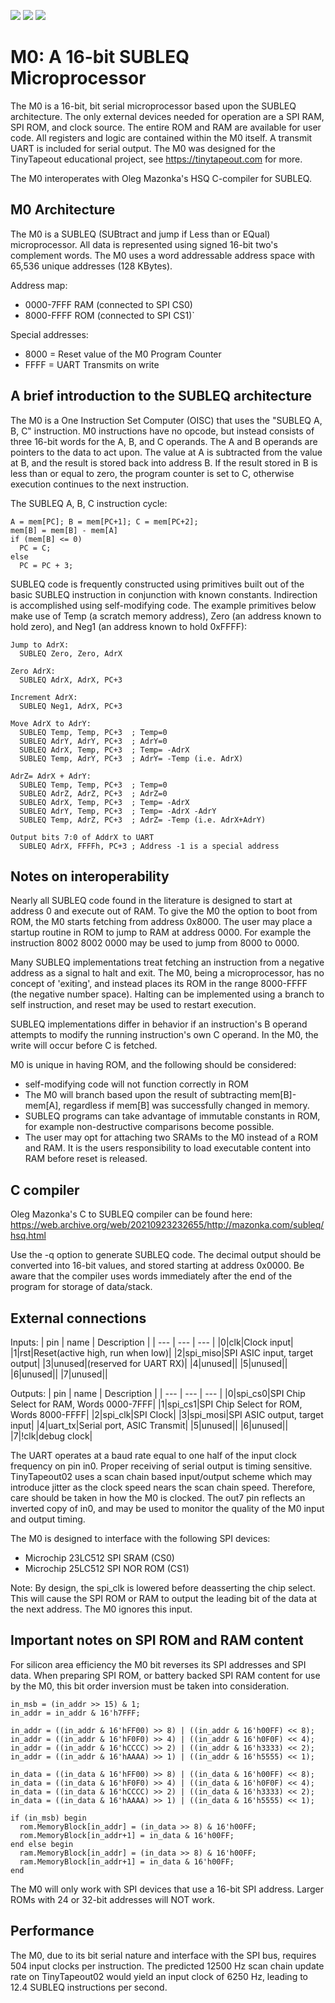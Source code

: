 ![](../../workflows/gds/badge.svg) ![](../../workflows/docs/badge.svg) ![](../../workflows/test/badge.svg)

# M0: A 16-bit SUBLEQ Microprocessor

The M0 is a 16-bit, bit serial microprocessor based upon the SUBLEQ architecture. The only external devices needed for operation are a SPI RAM, SPI ROM, and clock source. The entire ROM and RAM are available for user code.  All registers and logic are contained within the M0 itself. A transmit UART is included for serial output. The M0 was designed for the TinyTapeout educational project, see https://tinytapeout.com for more.

The M0 interoperates with Oleg Mazonka's HSQ C-compiler for SUBLEQ. 

## M0 Architecture
The M0 is a SUBLEQ (SUBtract and jump if Less than or EQual) microprocessor. All data is represented using signed 16-bit two's complement words. The M0 uses a word addressable address space with 65,536 unique addresses (128 KBytes). 

Address map:
- 0000-7FFF RAM (connected to SPI CS0)
- 8000-FFFF ROM (connected to SPI CS1)`

Special addresses:
- 8000 = Reset value of the M0 Program Counter
- FFFF = UART Transmits on write

## A brief introduction to the SUBLEQ architecture
The M0 is a One Instruction Set Computer (OISC) that uses the "SUBLEQ A, B, C" instruction. M0 instructions have no opcode, but instead consists of three 16-bit words for the A, B, and C operands. The A and B operands are pointers to the data to act upon. The value at A is subtracted from the value at B, and the result is stored back into address B. If the result stored in B is less than or equal to zero, the program counter is set to C, otherwise execution continues to the next instruction.

The SUBLEQ A, B, C instruction cycle:
```
A = mem[PC]; B = mem[PC+1]; C = mem[PC+2];
mem[B] = mem[B] - mem[A]
if (mem[B] <= 0)
  PC = C;
else
  PC = PC + 3;
```

SUBLEQ code is frequently constructed using primitives built out of the basic SUBLEQ instruction in conjunction with known constants. Indirection is accomplished using self-modifying code. The example primitives below make use of Temp (a scratch memory address), Zero (an address known to hold zero), and Neg1 (an address known to hold 0xFFFF):
```
Jump to AdrX:
  SUBLEQ Zero, Zero, AdrX 

Zero AdrX:
  SUBLEQ AdrX, AdrX, PC+3

Increment AdrX:
  SUBLEQ Neg1, AdrX, PC+3

Move AdrX to AdrY:	  
  SUBLEQ Temp, Temp, PC+3  ; Temp=0
  SUBLEQ AdrY, AdrY, PC+3  ; AdrY=0
  SUBLEQ AdrX, Temp, PC+3  ; Temp= -AdrX
  SUBLEQ Temp, AdrY, PC+3  ; AdrY= -Temp (i.e. AdrX)

AdrZ= AdrX + AdrY:
  SUBLEQ Temp, Temp, PC+3  ; Temp=0
  SUBLEQ AdrZ, AdrZ, PC+3  ; AdrZ=0
  SUBLEQ AdrX, Temp, PC+3  ; Temp= -AdrX
  SUBLEQ AdrY, Temp, PC+3  ; Temp= -AdrX -AdrY
  SUBLEQ Temp, AdrZ, PC+3  ; AdrZ= -Temp (i.e. AdrX+AdrY)
			  
Output bits 7:0 of AddrX to UART	  
  SUBLEQ AdrX, FFFFh, PC+3 ; Address -1 is a special address
```
## Notes on interoperability
Nearly all SUBLEQ code found in the literature is designed to start at address 0 and execute out of RAM. To give the M0 the option to boot from ROM, the M0 starts fetching from address 0x8000. The user may place a startup routine in ROM to jump to RAM at address 0000. For example the instruction 8002 8002 0000 may be used to jump from 8000 to 0000.

Many SUBLEQ implementations treat fetching an instruction from a negative address as a signal to halt and exit. The M0, being a microprocessor, has no concept of 'exiting', and instead places its ROM in the range 8000-FFFF (the negative number space). Halting can be implemented using a branch to self instruction, and reset may be used to restart execution.

SUBLEQ implementations differ in behavior if an instruction's B operand attempts to modify the running instruction's own C operand. In the M0, the write will occur before C is fetched.

M0 is unique in having ROM, and the following should be considered:
- self-modifying code will not function correctly in ROM
- The M0 will branch based upon the result of subtracting mem[B]-mem[A], regardless if mem[B] was successfully changed in memory.
- SUBLEQ programs can take advantage of immutable constants in ROM, for example non-destructive comparisons become possible.
- The user may opt for attaching two SRAMs to the M0 instead of a ROM and RAM. It is the users responsibility to load executable content into RAM before reset is released.

## C compiler
Oleg Mazonka's C to SUBLEQ compiler can be found here: https://web.archive.org/web/20210923232655/http://mazonka.com/subleq/hsq.html

Use the -q option to generate SUBLEQ code. The decimal output should be converted into 16-bit values, and stored starting at address 0x0000. Be aware that the compiler uses words immediately after the end of the program for storage of data/stack.

## External connections
Inputs:
| pin | name | Description |
| --- | --- | --- |
|0|clk|Clock input| 
|1|rst|Reset(active high, run when low)|
|2|spi_miso|SPI ASIC input, target output|
|3|unused|(reserved for UART RX)|
|4|unused||
|5|unused||
|6|unused||
|7|unused||

Outputs: 
| pin | name | Description |
| --- | --- | --- |
|0|spi_cs0|SPI Chip Select for RAM, Words 0000-7FFF|
|1|spi_cs1|SPI Chip Select for ROM, Words 8000-FFFF|
|2|spi_clk|SPI Clock|
|3|spi_mosi|SPI ASIC output, target input|
|4|uart_tx|Serial port, ASIC Transmit|
|5|unused||
|6|unused||
|7|!clk|debug clock|

The UART operates at a baud rate equal to one half of the input clock frequency on pin in0. Proper receiving of serial output is timing sensitive. TinyTapeout02 uses a scan chain based input/output scheme which may introduce jitter as the clock speed nears the scan chain speed. Therefore, care should be taken in how the M0 is clocked. The out7 pin reflects an inverted copy of in0, and may be used to monitor the quality of the M0 input and output timing.

The M0 is designed to interface with the following SPI devices:
- Microchip 23LC512 SPI SRAM     (CS0)
- Microchip 25LC512 SPI NOR ROM  (CS1)

Note: By design, the spi_clk is lowered before deasserting the chip select. This will cause the SPI ROM or RAM to output the leading bit of the data at the next address. The M0 ignores this input.

## Important notes on SPI ROM and RAM content
For silicon area efficiency the M0 bit reverses its SPI addresses and SPI data. When preparing SPI ROM, or battery backed SPI RAM content for use by the M0, this bit order inversion must be taken into consideration.
```
in_msb = (in_addr >> 15) & 1;
in_addr = in_addr & 16'h7FFF;

in_addr = ((in_addr & 16'hFF00) >> 8) | ((in_addr & 16'h00FF) << 8);
in_addr = ((in_addr & 16'hF0F0) >> 4) | ((in_addr & 16'h0F0F) << 4);
in_addr = ((in_addr & 16'hCCCC) >> 2) | ((in_addr & 16'h3333) << 2);
in_addr = ((in_addr & 16'hAAAA) >> 1) | ((in_addr & 16'h5555) << 1);

in_data = ((in_data & 16'hFF00) >> 8) | ((in_data & 16'h00FF) << 8);
in_data = ((in_data & 16'hF0F0) >> 4) | ((in_data & 16'h0F0F) << 4);
in_data = ((in_data & 16'hCCCC) >> 2) | ((in_data & 16'h3333) << 2);
in_data = ((in_data & 16'hAAAA) >> 1) | ((in_data & 16'h5555) << 1);

if (in_msb) begin
  rom.MemoryBlock[in_addr] = (in_data >> 8) & 16'h00FF;
  rom.MemoryBlock[in_addr+1] = in_data & 16'h00FF;
end else begin
  ram.MemoryBlock[in_addr] = (in_data >> 8) & 16'h00FF;
  ram.MemoryBlock[in_addr+1] = in_data & 16'h00FF;
end
```

The M0 will only work with SPI devices that use a 16-bit SPI address. Larger ROMs with 24 or 32-bit addresses will NOT work.

## Performance
The M0, due to its bit serial nature and interface with the SPI bus, requires 504 input clocks per instruction. The predicted 12500 Hz scan chain update rate on TinyTapeout02 would yield an input clock of 6250 Hz, leading to 12.4 SUBLEQ instructions per second.
